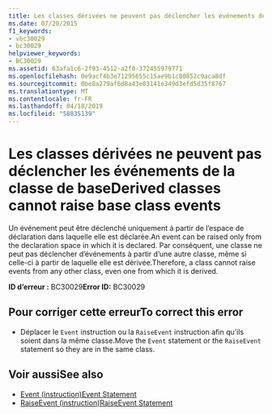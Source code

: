 ```yaml
---
title: Les classes dérivées ne peuvent pas déclencher les événements de la classe de base
ms.date: 07/20/2015
f1_keywords:
- vbc30029
- bc30029
helpviewer_keywords:
- BC30029
ms.assetid: 63afa1c6-2f93-4512-a2f0-372455979771
ms.openlocfilehash: 0e9acf4b3e71295655c15ae9b1c80852c9aca8df
ms.sourcegitcommit: 0be8a279af6d8a43e03141e349d3efd5d35f8767
ms.translationtype: MT
ms.contentlocale: fr-FR
ms.lasthandoff: 04/18/2019
ms.locfileid: "58835139"
---
```

# <a name="derived-classes-cannot-raise-base-class-events"></a><span data-ttu-id="68a14-102">Les classes dérivées ne peuvent pas déclencher les événements de la classe de base</span><span class="sxs-lookup"><span data-stu-id="68a14-102">Derived classes cannot raise base class events</span></span>
<span data-ttu-id="68a14-103">Un événement peut être déclenché uniquement à partir de l’espace de déclaration dans laquelle elle est déclarée.</span><span class="sxs-lookup"><span data-stu-id="68a14-103">An event can be raised only from the declaration space in which it is declared.</span></span> <span data-ttu-id="68a14-104">Par conséquent, une classe ne peut pas déclencher d’événements à partir d’une autre classe, même si celle-ci à partir de laquelle elle est dérivée.</span><span class="sxs-lookup"><span data-stu-id="68a14-104">Therefore, a class cannot raise events from any other class, even one from which it is derived.</span></span>  
  
 <span data-ttu-id="68a14-105">**ID d’erreur :** BC30029</span><span class="sxs-lookup"><span data-stu-id="68a14-105">**Error ID:** BC30029</span></span>  
  
## <a name="to-correct-this-error"></a><span data-ttu-id="68a14-106">Pour corriger cette erreur</span><span class="sxs-lookup"><span data-stu-id="68a14-106">To correct this error</span></span>  
  
-   <span data-ttu-id="68a14-107">Déplacer le `Event` instruction ou la `RaiseEvent` instruction afin qu’ils soient dans la même classe.</span><span class="sxs-lookup"><span data-stu-id="68a14-107">Move the `Event` statement or the `RaiseEvent` statement so they are in the same class.</span></span>  
  
## <a name="see-also"></a><span data-ttu-id="68a14-108">Voir aussi</span><span class="sxs-lookup"><span data-stu-id="68a14-108">See also</span></span>

- [<span data-ttu-id="68a14-109">Event (instruction)</span><span class="sxs-lookup"><span data-stu-id="68a14-109">Event Statement</span></span>](../../../visual-basic/language-reference/statements/event-statement.md)
- [<span data-ttu-id="68a14-110">RaiseEvent (instruction)</span><span class="sxs-lookup"><span data-stu-id="68a14-110">RaiseEvent Statement</span></span>](../../../visual-basic/language-reference/statements/raiseevent-statement.md)
